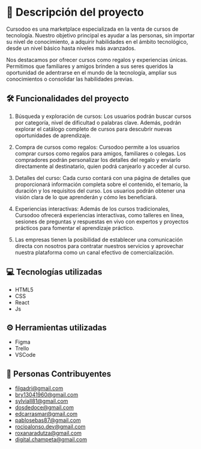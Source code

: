 
# 📣 Descripción del proyecto 

Cursodoo es una marketplace especializada en la venta de cursos de tecnología. Nuestro objetivo principal es ayudar a las personas, sin importar su nivel de conocimiento, a adquirir habilidades en el ámbito tecnológico, desde un nivel básico hasta niveles más avanzados.

Nos destacamos por ofrecer cursos como regalos y experiencias únicas. Permitimos que familiares y amigos brinden a sus seres queridos la oportunidad de adentrarse en el mundo de la tecnología, ampliar sus conocimientos o consolidar las habilidades previas.

## 🛠️ Funcionalidades del proyecto

1. Búsqueda y exploración de cursos: Los usuarios podrán buscar cursos por categoría, nivel de dificultad o palabras clave. Además, podrán explorar el catálogo completo de cursos para descubrir nuevas oportunidades de aprendizaje.

2. Compra de cursos como regalos: Cursodoo permite a los usuarios comprar cursos como regalos para amigos, familiares o colegas. Los compradores podrán personalizar los detalles del regalo y enviarlo directamente al destinatario, quien podrá canjearlo y acceder al curso.

3. Detalles del curso: Cada curso contará con una página de detalles que proporcionará información completa sobre el contenido, el temario, la duración y los requisitos del curso. Los usuarios podrán obtener una visión clara de lo que aprenderán y cómo les beneficiará.

4. Experiencias interactivas: Además de los cursos tradicionales, Cursodoo ofrecerá experiencias interactivas, como talleres en línea, sesiones de preguntas y respuestas en vivo con expertos y proyectos prácticos para fomentar el aprendizaje práctico.

5. Las empresas tienen la posibilidad de establecer una comunicación directa con nosotros para contratar nuestros servicios y aprovechar nuestra plataforma como un canal efectivo de comercialización.
   
## 💻 Tecnologías utilizadas

- HTML5
- CSS
- React
- Js

## ⚙ Herramientas utilizadas

- Figma
- Trello
- VSCode

## 👥 Personas Contribuyentes

- filgadri@gmail.com
- bry13041960@gmail.com
- sylviall81@gmail.com
- dosdedoce@gmail.com
- edcarrasmar@gmail.com
- pablosebas87@gmail.com
- rocioalonso.dev@gmail.com
- roxanaradutza@gmail.com
- digital.champeta@gmail.com
